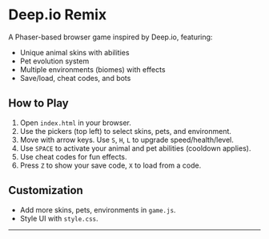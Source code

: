 # Deep.io Remix

A Phaser-based browser game inspired by Deep.io, featuring:

- Unique animal skins with abilities
- Pet evolution system
- Multiple environments (biomes) with effects
- Save/load, cheat codes, and bots

## How to Play

1. Open `index.html` in your browser.
2. Use the pickers (top left) to select skins, pets, and environment.
3. Move with arrow keys. Use `S`, `H`, `L` to upgrade speed/health/level.
4. Use `SPACE` to activate your animal and pet abilities (cooldown applies).
5. Use cheat codes for fun effects.
6. Press `Z` to show your save code, `X` to load from a code.

## Customization

- Add more skins, pets, environments in `game.js`.
- Style UI with `style.css`.

---